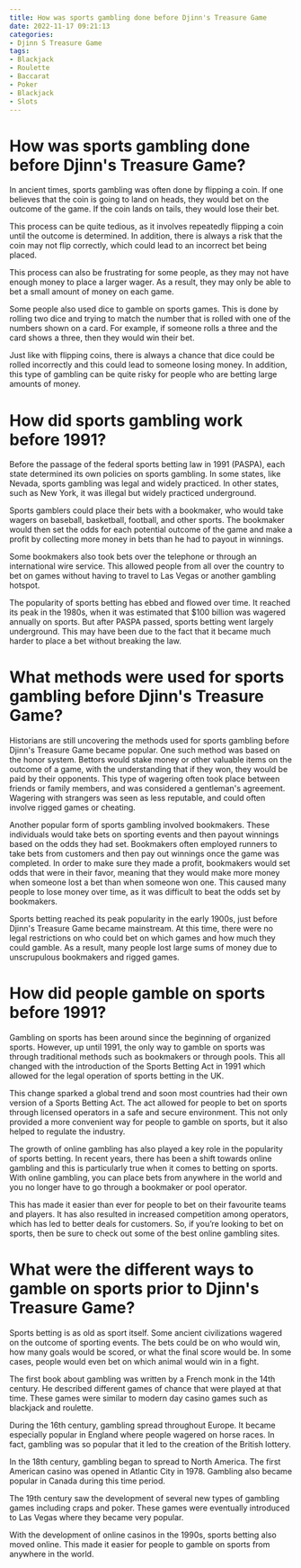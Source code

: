 ```yaml
---
title: How was sports gambling done before Djinn's Treasure Game 
date: 2022-11-17 09:21:13
categories:
- Djinn S Treasure Game
tags:
- Blackjack
- Roulette
- Baccarat
- Poker
- Blackjack
- Slots
---
```



#  How was sports gambling done before Djinn's Treasure Game? 

In ancient times, sports gambling was often done by flipping a coin. If one believes that the coin is going to land on heads, they would bet on the outcome of the game. If the coin lands on tails, they would lose their bet.

This process can be quite tedious, as it involves repeatedly flipping a coin until the outcome is determined. In addition, there is always a risk that the coin may not flip correctly, which could lead to an incorrect bet being placed.

This process can also be frustrating for some people, as they may not have enough money to place a larger wager. As a result, they may only be able to bet a small amount of money on each game.

Some people also used dice to gamble on sports games. This is done by rolling two dice and trying to match the number that is rolled with one of the numbers shown on a card. For example, if someone rolls a three and the card shows a three, then they would win their bet.

Just like with flipping coins, there is always a chance that dice could be rolled incorrectly and this could lead to someone losing money. In addition, this type of gambling can be quite risky for people who are betting large amounts of money.

#  How did sports gambling work before 1991? 

Before the passage of the federal sports betting law in 1991 (PASPA), each state determined its own policies on sports gambling. In some states, like Nevada, sports gambling was legal and widely practiced. In other states, such as New York, it was illegal but widely practiced underground.

Sports gamblers could place their bets with a bookmaker, who would take wagers on baseball, basketball, football, and other sports. The bookmaker would then set the odds for each potential outcome of the game and make a profit by collecting more money in bets than he had to payout in winnings.

Some bookmakers also took bets over the telephone or through an international wire service. This allowed people from all over the country to bet on games without having to travel to Las Vegas or another gambling hotspot.

The popularity of sports betting has ebbed and flowed over time. It reached its peak in the 1980s, when it was estimated that $100 billion was wagered annually on sports. But after PASPA passed, sports betting went largely underground. This may have been due to the fact that it became much harder to place a bet without breaking the law.


#  What methods were used for sports gambling before Djinn's Treasure Game? 

Historians are still uncovering the methods used for sports gambling before Djinn's Treasure Game became popular. One such method was based on the honor system. Bettors would stake money or other valuable items on the outcome of a game, with the understanding that if they won, they would be paid by their opponents. This type of wagering often took place between friends or family members, and was considered a gentleman's agreement. Wagering with strangers was seen as less reputable, and could often involve rigged games or cheating.

Another popular form of sports gambling involved bookmakers. These individuals would take bets on sporting events and then payout winnings based on the odds they had set. Bookmakers often employed runners to take bets from customers and then pay out winnings once the game was completed. In order to make sure they made a profit, bookmakers would set odds that were in their favor, meaning that they would make more money when someone lost a bet than when someone won one. This caused many people to lose money over time, as it was difficult to beat the odds set by bookmakers.

Sports betting reached its peak popularity in the early 1900s, just before Djinn's Treasure Game became mainstream. At this time, there were no legal restrictions on who could bet on which games and how much they could gamble. As a result, many people lost large sums of money due to unscrupulous bookmakers and rigged games.

#  How did people gamble on sports before 1991? 

Gambling on sports has been around since the beginning of organized sports. However, up until 1991, the only way to gamble on sports was through traditional methods such as bookmakers or through pools. This all changed with the introduction of the Sports Betting Act in 1991 which allowed for the legal operation of sports betting in the UK.

This change sparked a global trend and soon most countries had their own version of a Sports Betting Act. The act allowed for people to bet on sports through licensed operators in a safe and secure environment. This not only provided a more convenient way for people to gamble on sports, but it also helped to regulate the industry.

The growth of online gambling has also played a key role in the popularity of sports betting. In recent years, there has been a shift towards online gambling and this is particularly true when it comes to betting on sports. With online gambling, you can place bets from anywhere in the world and you no longer have to go through a bookmaker or pool operator.

This has made it easier than ever for people to bet on their favourite teams and players. It has also resulted in increased competition among operators, which has led to better deals for customers. So, if you’re looking to bet on sports, then be sure to check out some of the best online gambling sites.

#  What were the different ways to gamble on sports prior to Djinn's Treasure Game?

Sports betting is as old as sport itself. Some ancient civilizations wagered on the outcome of sporting events. The bets could be on who would win, how many goals would be scored, or what the final score would be. In some cases, people would even bet on which animal would win in a fight.

The first book about gambling was written by a French monk in the 14th century. He described different games of chance that were played at that time. These games were similar to modern day casino games such as blackjack and roulette.

During the 16th century, gambling spread throughout Europe. It became especially popular in England where people wagered on horse races. In fact, gambling was so popular that it led to the creation of the British lottery.

In the 18th century, gambling began to spread to North America. The first American casino was opened in Atlantic City in 1978. Gambling also became popular in Canada during this time period.

The 19th century saw the development of several new types of gambling games including craps and poker. These games were eventually introduced to Las Vegas where they became very popular.

With the development of online casinos in the 1990s, sports betting also moved online. This made it easier for people to gamble on sports from anywhere in the world.